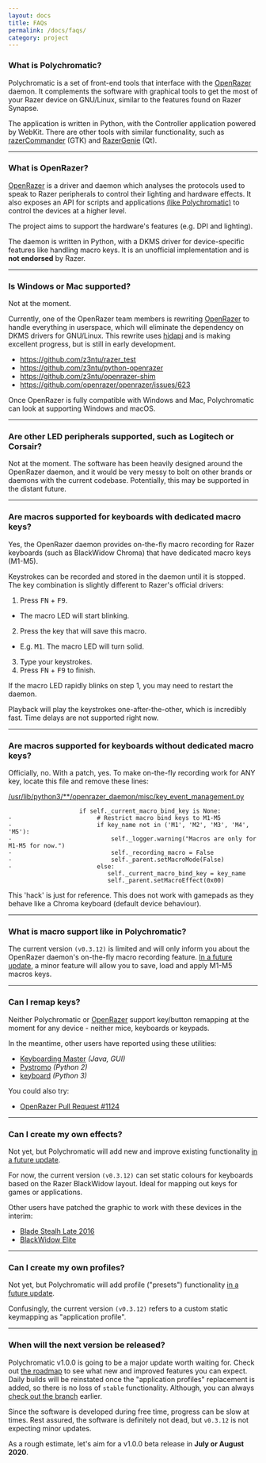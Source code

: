 ```yaml
---
layout: docs
title: FAQs
permalink: /docs/faqs/
category: project
---
```


### What is Polychromatic?

Polychromatic is a set of front-end tools that interface with the [OpenRazer]
daemon. It complements the software with graphical tools to get the most of your
Razer device on GNU/Linux, similar to the features found on Razer Synapse.

The application is written in Python, with the Controller application powered by
WebKit. There are other tools with similar functionality, such as
[razerCommander](https://gitlab.com/gabmus/razerCommander) (GTK) and
[RazerGenie](https://github.com/z3ntu/RazerGenie) (Qt).

----

### What is OpenRazer?

[OpenRazer] is a driver and daemon which analyses the protocols used to speak
to Razer peripherals to control their lighting and hardware effects. It also
exposes an API for scripts and applications [(like Polychromatic)](/) to control
the devices at a higher level.

The project aims to support the hardware's features (e.g. DPI and lighting).

The daemon is written in Python, with a DKMS driver for device-specific
features like handling macro keys. It is an unofficial implementation and is
**not endorsed** by Razer.

[OpenRazer]: https://openrazer.github.io

----

### Is Windows or Mac supported?

Not at the moment.

Currently, one of the OpenRazer team members is rewriting [OpenRazer] to handle
everything in userspace, which will eliminate the dependency on DKMS drivers for GNU/Linux.
This rewrite uses [hidapi](https://github.com/signal11/hidapi) and is making
excellent progress, but is still in early development.

* <https://github.com/z3ntu/razer_test>
* <https://github.com/z3ntu/python-openrazer>
* <https://github.com/z3ntu/openrazer-shim>
* <https://github.com/openrazer/openrazer/issues/623>

Once OpenRazer is fully compatible with Windows and Mac, Polychromatic can look at
supporting Windows and macOS.

----

### Are other LED peripherals supported, such as Logitech or Corsair?

Not at the moment. The software has been heavily designed around the OpenRazer
daemon, and it would be very messy to bolt on other brands or daemons with the
current codebase. Potentially, this may be supported in the distant future.

---

### Are macros supported for keyboards **with** dedicated macro keys?

Yes, the OpenRazer daemon provides on-the-fly macro recording for Razer
keyboards (such as BlackWidow Chroma) that have dedicated macro keys (M1-M5).

Keystrokes can be recorded and stored in the daemon until it is stopped.
The key combination is slightly different to Razer's official drivers:

1. Press <kbd>FN</kbd> + <kbd>F9</kbd>.
  * The macro LED will start blinking.
2. Press the key that will save this macro.
  * E.g. <kbd>M1</kbd>. The macro LED will turn solid.
3. Type your keystrokes.
4. Press <kbd>FN</kbd> + <kbd>F9</kbd> to finish.

If the macro LED rapidly blinks on step 1, you may need to restart the daemon.

Playback will play the keystrokes one-after-the-other, which is incredibly fast.
Time delays are not supported right now.

---

### Are macros supported for keyboards **without** dedicated macro keys?

Officially, no. With a patch, yes. To make on-the-fly recording work for ANY key,
locate this file and remove these lines:

[/usr/lib/python3/**/openrazer_daemon/misc/key_event_management.py](https://github.com/openrazer/openrazer/blob/bd71e769d9239fc4ffac69c04cf3cc88b12d7bda/daemon/openrazer_daemon/misc/key_event_management.py#L488-L495)

```
                    if self._current_macro_bind_key is None:
-                        # Restrict macro bind keys to M1-M5
-                        if key_name not in ('M1', 'M2', 'M3', 'M4', 'M5'):
-                            self._logger.warning("Macros are only for M1-M5 for now.")
-                            self._recording_macro = False
-                            self._parent.setMacroMode(False)
-                        else:
                            self._current_macro_bind_key = key_name
                            self._parent.setMacroEffect(0x00)
```

This 'hack' is just for reference. This does not
work with gamepads as they behave like a Chroma keyboard (default device behaviour).

---

### What is macro support like in Polychromatic?

The current version `(v0.3.12)` is limited and will only inform you about the
OpenRazer daemon's on-the-fly macro recording feature.
[In a future update](/docs/roadmap/), a minor feature will allow you to
save, load and apply M1-M5 macros keys.

---

### Can I remap keys?

Neither Polychromatic or [OpenRazer] support key/button remapping at the
moment for any device - neither mice, keyboards or keypads.

In the meantime, other users have reported using these utilities:

* [Keyboarding Master](https://sites.google.com/site/keyboardingmaster/) _(Java, GUI)_
* [Pystromo](https://github.com/byrongibson/Pystromo) _(Python 2)_
* [keyboard](https://github.com/boppreh/keyboard) _(Python 3)_

You could also try:

* [OpenRazer Pull Request #1124](https://github.com/openrazer/openrazer/pull/1124)

---

### Can I create my own effects?

Not yet, but Polychromatic will add new and improve existing functionality
[in a future update](/docs/roadmap/).

For now, the current version `(v0.3.12)` can set static colours for keyboards
based on the Razer BlackWidow layout. Ideal for mapping out keys for games or applications.

Other users have patched the graphic to work with these devices in the interim:

* [Blade Stealh Late 2016](https://github.com/polychromatic/polychromatic/pull/144)
* [BlackWidow Elite](https://github.com/polychromatic/polychromatic/pull/200)

---

### Can I create my own profiles?

Not yet, but Polychromatic will add profile ("presets") functionality [in a future update](/docs/roadmap/).

Confusingly, the current version `(v0.3.12)` refers to a custom static keymapping as
"application profile".

---

### When will the next version be released?

Polychromatic v1.0.0 is going to be a major update worth waiting for.
Check out [the roadmap](/docs/roadmap/) to see what new and improved features
you can expect. Daily builds will be reinstated once the "application profiles"
replacement is added, so there is no loss of `stable` functionality. Although, you can 
always [check out the branch](https://github.com/polychromatic/polychromatic/branches) earlier.

Since the software is developed during free time, progress can be slow at times. Rest assured,
the software is definitely not dead, but `v0.3.12` is not expecting minor updates. 

As a rough estimate, let's aim for a v1.0.0 beta release in **July or August 2020**.
